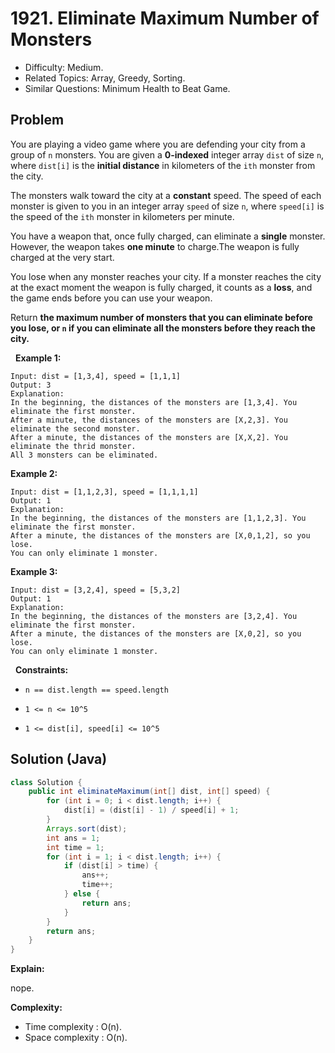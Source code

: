 # 1921. Eliminate Maximum Number of Monsters

- Difficulty: Medium.
- Related Topics: Array, Greedy, Sorting.
- Similar Questions: Minimum Health to Beat Game.

## Problem

You are playing a video game where you are defending your city from a group of ```n``` monsters. You are given a **0-indexed** integer array ```dist``` of size ```n```, where ```dist[i]``` is the **initial distance** in kilometers of the ```ith``` monster from the city.

The monsters walk toward the city at a **constant** speed. The speed of each monster is given to you in an integer array ```speed``` of size ```n```, where ```speed[i]``` is the speed of the ```ith``` monster in kilometers per minute.

You have a weapon that, once fully charged, can eliminate a **single** monster. However, the weapon takes **one minute** to charge.The weapon is fully charged at the very start.

You lose when any monster reaches your city. If a monster reaches the city at the exact moment the weapon is fully charged, it counts as a **loss**, and the game ends before you can use your weapon.

Return **the **maximum** number of monsters that you can eliminate before you lose, or **```n```** if you can eliminate all the monsters before they reach the city.**

 
**Example 1:**

```
Input: dist = [1,3,4], speed = [1,1,1]
Output: 3
Explanation:
In the beginning, the distances of the monsters are [1,3,4]. You eliminate the first monster.
After a minute, the distances of the monsters are [X,2,3]. You eliminate the second monster.
After a minute, the distances of the monsters are [X,X,2]. You eliminate the thrid monster.
All 3 monsters can be eliminated.
```

**Example 2:**

```
Input: dist = [1,1,2,3], speed = [1,1,1,1]
Output: 1
Explanation:
In the beginning, the distances of the monsters are [1,1,2,3]. You eliminate the first monster.
After a minute, the distances of the monsters are [X,0,1,2], so you lose.
You can only eliminate 1 monster.
```

**Example 3:**

```
Input: dist = [3,2,4], speed = [5,3,2]
Output: 1
Explanation:
In the beginning, the distances of the monsters are [3,2,4]. You eliminate the first monster.
After a minute, the distances of the monsters are [X,0,2], so you lose.
You can only eliminate 1 monster.
```

 
**Constraints:**


	
- ```n == dist.length == speed.length```
	
- ```1 <= n <= 10^5```
	
- ```1 <= dist[i], speed[i] <= 10^5```



## Solution (Java)

```java
class Solution {
    public int eliminateMaximum(int[] dist, int[] speed) {
        for (int i = 0; i < dist.length; i++) {
            dist[i] = (dist[i] - 1) / speed[i] + 1;
        }
        Arrays.sort(dist);
        int ans = 1;
        int time = 1;
        for (int i = 1; i < dist.length; i++) {
            if (dist[i] > time) {
                ans++;
                time++;
            } else {
                return ans;
            }
        }
        return ans;
    }
}
```

**Explain:**

nope.

**Complexity:**

* Time complexity : O(n).
* Space complexity : O(n).

